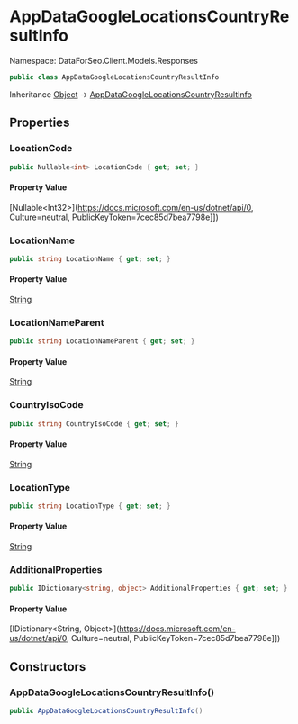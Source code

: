 # AppDataGoogleLocationsCountryResultInfo

Namespace: DataForSeo.Client.Models.Responses

```csharp
public class AppDataGoogleLocationsCountryResultInfo
```

Inheritance [Object](https://docs.microsoft.com/en-us/dotnet/api/Object) → [AppDataGoogleLocationsCountryResultInfo](./AppDataGoogleLocationsCountryResultInfo.md)

## Properties

### **LocationCode**

```csharp
public Nullable<int> LocationCode { get; set; }
```

#### Property Value

[Nullable&lt;Int32&gt;](https://docs.microsoft.com/en-us/dotnet/api/0, Culture=neutral, PublicKeyToken=7cec85d7bea7798e]])<br>

### **LocationName**

```csharp
public string LocationName { get; set; }
```

#### Property Value

[String](https://docs.microsoft.com/en-us/dotnet/api/String)<br>

### **LocationNameParent**

```csharp
public string LocationNameParent { get; set; }
```

#### Property Value

[String](https://docs.microsoft.com/en-us/dotnet/api/String)<br>

### **CountryIsoCode**

```csharp
public string CountryIsoCode { get; set; }
```

#### Property Value

[String](https://docs.microsoft.com/en-us/dotnet/api/String)<br>

### **LocationType**

```csharp
public string LocationType { get; set; }
```

#### Property Value

[String](https://docs.microsoft.com/en-us/dotnet/api/String)<br>

### **AdditionalProperties**

```csharp
public IDictionary<string, object> AdditionalProperties { get; set; }
```

#### Property Value

[IDictionary&lt;String, Object&gt;](https://docs.microsoft.com/en-us/dotnet/api/0, Culture=neutral, PublicKeyToken=7cec85d7bea7798e]])<br>

## Constructors

### **AppDataGoogleLocationsCountryResultInfo()**

```csharp
public AppDataGoogleLocationsCountryResultInfo()
```
